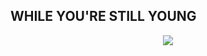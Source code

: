 WHILE YOU'RE STILL YOUNG
---
<div align="center">
	<img src="https://github-profile-trophy.vercel.app/?username=lyflexi" />
</div>
<!--
**lyflexi/lyflexi** is a ✨ _special_ ✨ repository because its `README.md` (this file) appears on your GitHub profile.

Here are some ideas to get you started:

- 🔭 I’m currently working on ...
- 🌱 I’m currently learning ...
- 👯 I’m looking to collaborate on ...
- 🤔 I’m looking for help with ...
- 💬 Ask me about ...
- 📫 How to reach me: ...
- 😄 Pronouns: ...
- ⚡ Fun fact: ...
-->
Requirements and ideas are the origin of programming
### 各大开源框架调试案例与业务最佳实践👇
> 老版合集bak：https://github.com/lyflexi/debuginfo_jdkToFramework

🐞git最佳实践 ：https://github.com/lyflexi/git-practice

🐞jdk基础工具实践与调试，https://github.com/lyflexi/basic-jdk-practice

🐞java多线程实践与调试：https://github.com/lyflexi/java-thread-practice

🐞log4j2日志框架模板调试2024最新版：https://github.com/lyflexi/log4j2-practice ，历史时间轴：Log4J->LogBack->Log4j2(springboot3主推)

🐞23种设计模式实践：https://github.com/lyflexi/designPartens-practice ，你从没见过的基于泛型GenericType封装的23种设计模式

🐞mybatis-plus源码调试与业务最佳实践：https://github.com/lyflexi/mybatis-plus-practice.git
- @See：[basic-debug](https://github.com/lyflexi/mybatis-plus-practice/tree/main/basic-debug) 基础功能与分页、字段拦截、日志、逻辑删除等调试
- @See：[optimistic-lock-plugin](https://github.com/lyflexi/mybatis-plus-practice/tree/main/optimistic-lock-plugin) 乐观锁插件调试
- @See：[auto-partition-procedure](https://github.com/lyflexi/mybatis-plus-practice/tree/main/auto-partition-procedure) 数据表自动分区调试，定时任务+存储过程原理

🐞servlet源码调试与最佳实践(适配Tomcat 10+与新版jakarta)：https://github.com/lyflexi/servlet-practice

🐞spring注解驱动原理调试与最佳实践：https://github.com/lyflexi/spring-practice ，spring核心原理调试，xml、ioc、aop、aware、Bean后置处理器、BeanFactory后置处理器、Listener、tx
- @See：[debug-aop](https://github.com/lyflexi/spring-practice/tree/main/debug-aop) spring-aop调试
- @See：[debug-factory](https://github.com/lyflexi/spring-practice/tree/main/debug-factory) spring-ioc/工厂调试
- @See：[debug-aware](https://github.com/lyflexi/spring-practice/tree/main/debug-aware) spring-aware调试
- @See：[debug-listener](https://github.com/lyflexi/spring-practice/tree/main/debug-listener) spring监听器调试，服务内部事件发布原理
- @See：[debug-tx](https://github.com/lyflexi/spring-practice/tree/main/debug-tx) spring事务控制调试
- @See：[debug-beanlife](https://github.com/lyflexi/spring-practice/tree/main/debug-beanlife) spring-bean的生命周期调试
- @See：[debug-circular-dependency](https://github.com/lyflexi/spring-practice/tree/main/debug-circular-dependency) spring支持循环依赖调试

🐞你从未见过的基于spring封装的23种设计模式：https://github.com/lyflexi/spring-based-design-patterns ，真正的业务落地实现，轻舟已过万重山！
- @See：[strategy-pattern](https://github.com/lyflexi/spring-based-design-patterns/tree/main/strategy-pattern), 基于spring的策略模式
- @See：[duty-pattern](https://github.com/lyflexi/spring-based-design-patterns/tree/main/duty-pattern) ,基于spring的责任链模式

🐞spring-beans修改版源码，证明猜想：https://github.com/lyflexi/spring-three-level-buffer-practice 证明移除第三级缓存不影响框架功能，依旧支持aop场景下的循环依赖

🐞springmvc核心原理与最佳实践：https://github.com/lyflexi/springmvc-practice

🐞springboot源码调试与最佳实践：https://github.com/lyflexi/springboot-practice
- @See：[debug_springboot](https://github.com/lyflexi/springboot-practice/tree/main/debug_springboot) springboot自动装配等核心原理调试
- @See：[custom-robot-starter](https://github.com/lyflexi/springboot-practice/tree/main/custom-robot-starter) 三重境界自定义stater
- @See：[springboot-event](https://github.com/lyflexi/springboot-practice/tree/main/springboot-event) spring泛型事件发布原理，看spring是如何解决泛型擦除

🐞redisson/zk分布式锁源码调试与业务最佳实践：https://github.com/lyflexi/distributed-lock-practice
- @See：[mysqlock](https://github.com/lyflexi/distributed-lock-practice/tree/main/mysqlock) 对比mysql悲观乐观锁
- @See：[jvmlock](https://github.com/lyflexi/distributed-lock-practice/tree/main/jvmlock) 对比jvm加锁
- @See：[redisHandsonDistriLock](https://github.com/lyflexi/distributed-lock-practice/tree/main/redisHandsonDistriLock) 手写redis分布式锁
- @See：[redissonClient](https://github.com/lyflexi/distributed-lock-practice/tree/main/redissonClient) redisson解决方案
- @See：[zkHandsonDistriLock](https://github.com/lyflexi/distributed-lock-practice/tree/main/zkHandsonDistriLock) 手写zk分布式锁
- @See：[zkCurator](https://github.com/lyflexi/distributed-lock-practice/tree/main/zkCurator) zkCurator解决方案

🐞jetcache缓存组件源码调试与业务最佳实践：https://github.com/lyflexi/jetcache-practice
- @See：[basic_jetcache](https://github.com/lyflexi/jetcache-practice/tree/main/basic_jetcache) jetcache核心原理调试
- @See：[custom_jetcache_framework](https://github.com/lyflexi/jetcache-practice/tree/main/custom_jetcache_framework) 自定义jetcache业务框架

🐞nio/netty源码调试与业务最佳实践：https://github.com/lyflexi/netty-practice

🐞rabbitmq源码调试与业务最佳实践：https://github.com/lyflexi/rabbitmq-practice
- @See：[amqp-client](https://github.com/lyflexi/rabbitmq-practice/tree/main/amqp-client) 原生amqp-client客户端调试
- @See：[custom_rabbit_framework](https://github.com/lyflexi/rabbitmq-practice/tree/main/custom_rabbit_framework) 自定义rabbitmq业务框架

🐞rocketmq源码调试与业务最佳实践：https://github.com/lyflexi/rocketmq-practice

🐞springcloudalibaba分布式组件源码调试与业务最佳实践：https://github.com/lyflexi/spring-cloud-alibaba-practice
- @See：[debug_openfeign](https://github.com/lyflexi/spring-cloud-alibaba-practice/tree/main/debug_openfeign) openfeign源码调试/线上循环依赖事故排查
- @See：[custom-openfeign-biz-framework](https://github.com/lyflexi/spring-cloud-alibaba-practice/tree/main/custom-openfeign-biz-framework) openfeign在异步场景下的最佳业务实践
- @See：[debug-nacos](https://github.com/lyflexi/spring-cloud-alibaba-practice/tree/main/debug-nacos) 配置中心与服务中心最佳实践，以及如何提前干预nacos服务的注册行为

🐞xxljob源码调试与业务最佳实践：https://github.com/lyflexi/xxljob-practice
- @See：[custom_xxljob_executor_framework](https://github.com/lyflexi/xxljob-practice/tree/main/custom_xxljob_executor_framework) 自定义xxljob业务框架

🐞easyExcel业务最佳实践：https://github.com/lyflexi/easyExcel-practice
- @See：[custom-framework-reflect](https://github.com/lyflexi/easyExcel-practice/tree/main/custom-framework-reflect) 基于枚举和反射实现的可配置化解析器
- @See：[custom-framework-spring](https://github.com/lyflexi/easyExcel-practice/tree/main/custom-framework-spring) 基于枚举和spring容器实现的可配置化解析器

🐞redisbloom布隆过滤器实践：https://github.com/lyflexi/redis-bloom-practice

🐞guava工具类实践与设计思想：https://github.com/lyflexi/guava-practice

🐞spi机制源码分析：https://github.com/lyflexi/spi-practice
- @See：[spi-ServiceProviderInterface](https://github.com/lyflexi/spi-practice/tree/main/spi-ServiceProviderInterface) jdk-spi
- @See：[spi-jdbc](https://github.com/lyflexi/spi-practice/tree/main/spi-jdbc)  spi-jdbc
- @See：[spring-spi](https://github.com/lyflexi/spi-practice/tree/main/spring-spi) spring-spi
- @See：[dubbo-spi](https://github.com/lyflexi/spi-practice/tree/main/dubbo-spi) dubbo-spi

🐞spring状态机框架实践：https://github.com/lyflexi/spring-statemachine-practice

---
### 我写的其他项目/轮子👇
🚀手写spring框架，助你突破技术瓶颈：https://github.com/lyflexi/MiniSpringFramework

🚀商城项目，分布式是如何进行拆分的：https://github.com/lyflexi/DistributedMall-heima

🚀txt/markdown文本正则匹配与批量替换工具：https://github.com/lyflexi/txt-regex-replace

🚀markdown工程结构中无用图片清理工具：https://github.com/lyflexi/clear-unused-images-in-markdowns

🚀一种低成本的数据脱敏组件实现：https://github.com/lyflexi/data-desensitization

🚀手写mybatis框架，又见老伙计FactoryBean：https://github.com/lyflexi/hands-on-mybatis

🚀IDEA插件开发FeignX（已上架JetBrain）：https://github.com/lyflexi/feignx-plugin

🚀多租户组件的设计与实现：https://github.com/lyflexi/handson-mulit-tenant

🚀针对长定时任务的监控告警实现：https://github.com/lyflexi/monitor-to-timedTask

🚀针对nacos服务健康的监控告警实现：https://github.com/lyflexi/monitor-to-nacos

🚀多规则单据号生成器：https://github.com/lyflexi/gen-receipt-number

### 前端工程化👇
✨Vue3速通：https://github.com/lyflexi/NormalizedVue3

### 开发工具/环境👇
⚡Intellij IDEA

⚡VSCode

⚡HeidiSql

⚡Another Redis Desktop Manager

⚡WindTerm

⚡ALLDockers

![image](./dockers-services.png)

### Fork项目👇
🌱guava：https://github.com/lyflexi/guava

🌱PureMVC/puremvc-java-multicore-framework：https://github.com/lyflexi/puremvc-java-multicore-framework

🌱spring-source-tuling：https://github.com/lyflexi/spring-source-tuling

🌱haidnorJVM（手写JVM）：https://github.com/lyflexi/haidnorJVM

🌱jump-to-controller（IDEA插件开发）：https://github.com/lyflexi/jump-to-controller

🌱MybatisX（IDEA插件开发）：https://github.com/lyflexi/MybatisX
